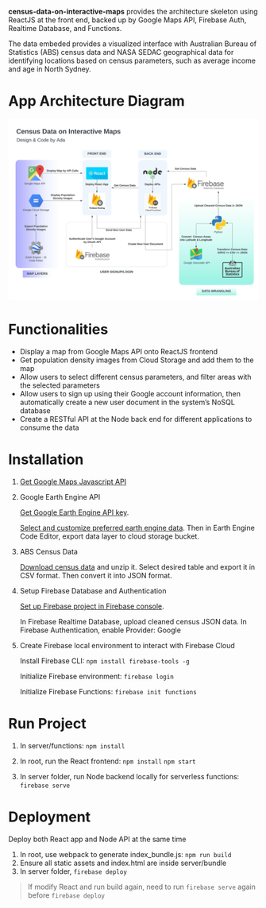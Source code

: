 **census-data-on-interactive-maps** provides the architecture skeleton using ReactJS at the front end, backed up by Google Maps API, Firebase Auth, Realtime Database, and Functions. 

The data embeded provides a visualized interface with Australian Bureau of Statistics (ABS) census data and NASA SEDAC geographical data for identifying locations based on census parameters, such as average income and age in North Sydney.

# App Architecture Diagram
![architecture-census-data-on-interactive-maps](images/architecture-census-data-on-interactive-maps.jpeg)

# Functionalities
* Display a map from Google Maps API onto ReactJS frontend
* Get population density images from Cloud Storage and add them to the map
* Allow users to select different census parameters, and filter areas with the selected parameters
* Allow users to sign up using their Google account information, then automatically create a new user document in the system’s NoSQL database
* Create a RESTful API at the Node back end for different applications to consume the data

# Installation
1. [Get Google Maps Javascript API](https://developers.google.com/maps/documentation/javascript/get-api-key)

2. Google Earth Engine API

   [Get Google Earth Engine API key](https://developers.google.com/earth-engine/).

   [Select and customize preferred earth engine data](https://developers.google.com/earth-engine/datasets/catalog/CIESIN_GPWv4_population-count). Then in Earth Engine Code Editor, export data layer to cloud storage bucket.

3. ABS Census Data

   [Download census data](https://datapacks.censusdata.abs.gov.au/geopackages/) and unzip it. Select desired table and export it in CSV format. Then convert it into JSON format.


4. Setup Firebase Database and Authentication

   [Set up Firebase project in Firebase console](https://firebase.google.com/docs/web/setup).

   In Firebase Realtime Database, upload cleaned census JSON data.
   In Firebase Authentication, enable Provider: Google

5. Create Firebase local environment to interact with Firebase Cloud

   Install Firebase CLI: `npm install firebase-tools -g`

   Initialize Firebase environment: `firebase login`

   Initialize Firebase Functions: `firebase init functions`

# Run Project
1. In server/functions: `npm install`

2. In root, run the React frontend: 
`npm install`
`npm start`

3. In server folder, run Node backend locally for serverless functions: `firebase serve`

# Deployment
Deploy both React app and Node API at the same time

1. In root, use webpack to generate index_bundle.js: `npm run build`
2. Ensure all static assets and index.html are inside server/bundle
3. In server folder, `firebase deploy`

> If modify React and run build again, need to run `firebase serve` again before `firebase deploy`
